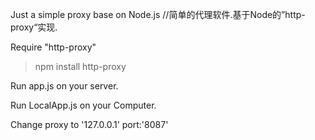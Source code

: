 Just a simple proxy base on Node.js  //简单的代理软件.基于Node的”http-proxy“实现.

Require "http-proxy" 

>npm install http-proxy

Run app.js on your server.

Run LocalApp.js on your Computer.

Change proxy to '127.0.0.1' port:'8087'
